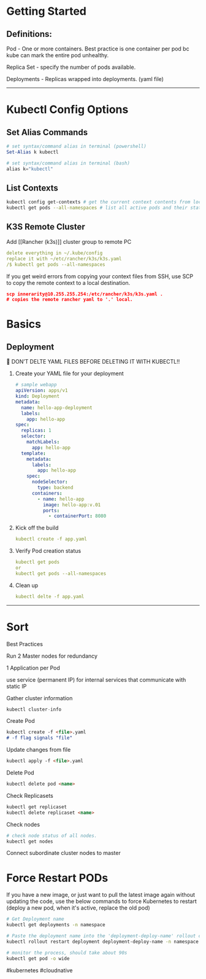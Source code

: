 # Getting Started

## Definitions:

Pod - One or more containers. Best practice is one container per pod bc kube can mark the entire pod unhealthy.

Replica Set - specify the number of pods available.

Deployments - Replicas wrapped into deployments. (yaml file)

---

# Kubectl Config Options

## Set Alias Commands

```powershell
# set syntax/command alias in terminal (powershell)
Set-Alias k kubectl

# set syntax/command alias in terminal (bash)
alias k="kubectl"
```

## List Contexts

```bash
kubectl config get-contexts # get the current context contents from local machine (aka., configuration)
kubectl get pods --all-namespaces # list all active pods and their status across all namespaces
```

## K3S Remote Cluster

Add [[Rancher (k3s)]] cluster group to remote PC

```yaml
delete everything in ~/.kube/config
replace it with ~/etc/rancher/k3s/k3s.yaml
/$ kubectl get pods --all-namespaces
```

If you get weird errors from copying your context files from SSH, use SCP to copy the remote context to a local destination.

```json
scp innerarity@10.255.255.254:/etc/rancher/k3s/k3s.yaml . 
# copies the remote rancher yaml to '.' local. 
```

# Basics

## Deployment

<aside> 📌 DON’T DELTE YAML FILES BEFORE DELETING IT WITH KUBECTL!!

</aside>

1.  Create your YAML file for your deployment
    
    ```yaml
    # sample webapp
    apiVersion: apps/v1
    kind: Deployment
    metadata:
      name: hello-app-deployment
      labels:
        app: hello-app
    spec:
      replicas: 1
      selector:
        matchLabels:
          app: hello-app
      template:
        metadata:
          labels:
            app: hello-app
        spec:
          nodeSelector:
            type: backend
          containers:
            - name: hello-app
              image: hello-app:v.01
              ports:
                - containerPort: 8080
    ```
    
2.  Kick off the build
    
    ```yaml
    kubectl create -f app.yaml
    ```
    
3.  Verify Pod creation status
    
    ```yaml
    kubectl get pods
    or 
    kubectl get pods --all-namespaces
    ```
    
4.  Clean up
    
    ```yaml
    kubectl delte -f app.yaml
    ```
    

---

# Sort

Best Practices

Run 2 Master nodes for redundancy

1 Application per Pod

use service (permanent IP) for internal services that communicate with static IP

Gather cluster information

```jsx
kubectl cluster-info
```

Create Pod

```markdown
kubectl create -f <file>.yaml
# -f flag signals "file" 
```

Update changes from file

```markdown
kubectl apply -f <file>.yaml
```

Delete Pod

```markdown
kubectl delete pod <name> 
```

Check Replicasets

```markdown
kubectl get replicaset
kubectl delete replicaset <name> 
```

Check nodes

```bash
# check node status of all nodes. 
kubectl get nodes
```

Connect subordinate cluster nodes to master

# Force Restart PODs 
If you have a new image, or just want to pull the latest image again without updating the code, use the below commands to force Kubernetes to restart (deploy a new pod, when it's active, replace the old pod)
```bash
# Get Deployment name
kubectl get deployments -n namespace

# Paste the deployment name into the 'deployment-deploy-name' rollout command
kubectl rollout restart deployment deployment-deploy-name -n namespace

# monitor the process, should take about 90s
kubectl get pod -o wide
```



#kubernetes #cloudnative 